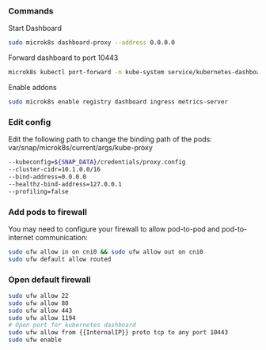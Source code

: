 ### Commands
Start Dashboard
```bash
sudo microk8s dashboard-proxy --address 0.0.0.0
```
Forward dashboard to port 10443
```bash
microk8s kubectl port-forward -n kube-system service/kubernetes-dashboard 10443:443
```

Enable addons
```bash
sudo microk8s enable registry dashboard ingress metrics-server
```

### Edit config
Edit the following path to change the binding path of the pods:\
var/snap/microk8s/current/args/kube-proxy
```bash
--kubeconfig=${SNAP_DATA}/credentials/proxy.config
--cluster-cidr=10.1.0.0/16
--bind-address=0.0.0.0
--healthz-bind-address=127.0.0.1
--profiling=false
```

### Add pods to firewall
You may need to configure your firewall to allow pod-to-pod and pod-to-internet communication:
```bash
sudo ufw allow in on cni0 && sudo ufw allow out on cni0
sudo ufw default allow routed
```

### Open default firewall
```bash
sudo ufw allow 22
sudo ufw allow 80
sudo ufw allow 443
sudo ufw allow 1194
# Open port for kubernetes dashboard
sudo ufw allow from {{InternalIP}} proto tcp to any port 10443
sudo ufw enable
```